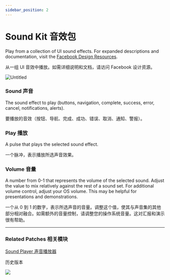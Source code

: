 ```yaml
---
sidebar_position: 2
---
```


# Sound Kit 音效包

Play from a collection of UI sound effects. For expanded descriptions and documentation, visit the [Facebook Design Resources](http://facebook.design/soundkit).

从一组 UI 音效中播放。如需详细说明和文档，请访问 Facebook 设计资源。

![Untitled](https://s3.us-west-2.amazonaws.com/secure.notion-static.com/90964d3a-0d69-49d2-8872-47d7773f0b52/Untitled.png?X-Amz-Algorithm=AWS4-HMAC-SHA256&X-Amz-Content-Sha256=UNSIGNED-PAYLOAD&X-Amz-Credential=AKIAT73L2G45EIPT3X45%2F20220602%2Fus-west-2%2Fs3%2Faws4_request&X-Amz-Date=20220602T170200Z&X-Amz-Expires=86400&X-Amz-Signature=23470f327cf197a0cab96b3bca4fa9c32f2900fbc206ffd18d78027476fb523f&X-Amz-SignedHeaders=host&response-content-disposition=filename%20%3D%22Untitled.png%22&x-id=GetObject)

### Sound 声音

The sound effect to play (buttons, navigation, complete, success, error, cancel, notifications, alerts).

要播放的音效（按钮、导航、完成、成功、错误、取消、通知、警报）。

### Play 播放

A pulse that plays the selected sound effect.

一个脉冲，表示播放所选声音效果。

### Volume 音量

A number from 0-1 that represents the volume of the selected sound. Adjust the value to mix relatively against the rest of a sound set. For additional volume control, adjust your OS volume. This may be helpful for presentations and demonstrations.

一个从 0 到 1 的数字，表示所选声音的音量。调整这个值，使其与声音集的其他部分相对融合。如需额外的音量控制，请调整您的操作系统音量。这对汇报和演示很有帮助。

------

### Related Patches 相关模块

[Sound Player 声音播放器](./Sound%20Player.md)

历史版本

![](https://s3.us-west-2.amazonaws.com/secure.notion-static.com/68dcd15e-2017-4255-9940-712a479cd806/Untitled.png?X-Amz-Algorithm=AWS4-HMAC-SHA256&X-Amz-Content-Sha256=UNSIGNED-PAYLOAD&X-Amz-Credential=AKIAT73L2G45EIPT3X45%2F20220602%2Fus-west-2%2Fs3%2Faws4_request&X-Amz-Date=20220602T170202Z&X-Amz-Expires=86400&X-Amz-Signature=ebc2286767d1f039ec2309d380a84733e584137deaf4bac0077f72dcaabde328&X-Amz-SignedHeaders=host&response-content-disposition=filename%20%3D%22Untitled.png%22&x-id=GetObject)
